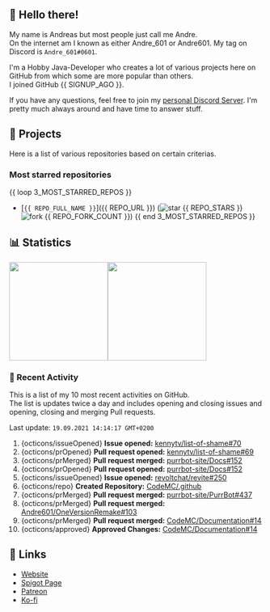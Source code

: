 <!-- Links -->
[purr]: https://purrbot.site
[discord]: https://discord.gg/6dazXp6
[website]: https://andre601.ch
[spigot]: https://www.spigotmc.org/resources/authors/56829/
[patreon]: https://patreon.com/andre_601
[ko-fi]: https://ko-fi.com/andre_601

<!-- SVGs -->
[star]: https://cdn.jsdelivr.net/gh/Readme-Workflows/Readme-Icons@main/icons/octicons/StarredRepository.svg
[fork]: https://cdn.jsdelivr.net/gh/Readme-Workflows/Readme-Icons@main/icons/octicons/ForkedRepository.svg

## 👋 Hello there!
My name is Andreas but most people just call me Andre.  
On the internet am I known as either Andre_601 or Andre601. My tag on Discord is `Andre_601#0601`.

I'm a Hobby Java-Developer who creates a lot of various projects here on GitHub from which some are more popular than others.  
I joined GitHub {{ SIGNUP_AGO }}.

If you have any questions, feel free to join my [personal Discord Server][discord]. I'm pretty much always around and have time to answer stuff.

## 📁 Projects
Here is a list of various repositories based on certain criterias.

### Most starred repositories

{{ loop 3_MOST_STARRED_REPOS }}
- [`{{ REPO_FULL_NAME }}`]({{ REPO_URL }}) (![star] {{ REPO_STARS }} ![fork] {{ REPO_FORK_COUNT }})
{{ end 3_MOST_STARRED_REPOS }}

## 📊 Statistics
<img height="195px" src="https://github-readme-stats.vercel.app/api?username=Andre601&show_icons=true&hide_rank=true&title_color=3498db&bg_color=ffffff00&text_color=718096&disable_animations=true"><img height="195px" src="https://github-readme-stats.vercel.app/api/top-langs?username=Andre601&layout=compact&title_color=3498db&bg_color=ffffff00&text_color=718096">

### 📜 Recent Activity
This is a list of my 10 most recent activities on GitHub.  
The list is updates twice a day and includes opening and closing issues and opening, closing and merging Pull requests.

<!--RECENT_ACTIVITY:last_update-->
Last update: `19.09.2021 14:14:17 GMT+0200`
<!--RECENT_ACTIVITY:last_update_end-->
<!--RECENT_ACTIVITY:start-->
1. {octicons/issueOpened} **Issue opened:** [kennytv/list-of-shame#70](https://github.com/kennytv/list-of-shame/issues/70)
2. {octicons/prOpened} **Pull request opened:** [kennytv/list-of-shame#69](https://github.com/kennytv/list-of-shame/pull/69)
3. {octicons/prMerged} **Pull request merged:** [purrbot-site/Docs#152](https://github.com/purrbot-site/Docs/pull/152)
4. {octicons/prOpened} **Pull request opened:** [purrbot-site/Docs#152](https://github.com/purrbot-site/Docs/pull/152)
5. {octicons/issueOpened} **Issue opened:** [revoltchat/revite#250](https://github.com/revoltchat/revite/issues/250)
6. {octicons/repo} **Created Repository:** [CodeMC/.github](https://github.com/CodeMC/.github)
7. {octicons/prMerged} **Pull request merged:** [purrbot-site/PurrBot#437](https://github.com/purrbot-site/PurrBot/pull/437)
8. {octicons/prMerged} **Pull request merged:** [Andre601/OneVersionRemake#103](https://github.com/Andre601/OneVersionRemake/pull/103)
9. {octicons/prMerged} **Pull request merged:** [CodeMC/Documentation#14](https://github.com/CodeMC/Documentation/pull/14)
10. {octicons/approved} **Approved Changes:** [CodeMC/Documentation#14](https://github.com/CodeMC/Documentation/pull/14#pullrequestreview-753159710)
<!--RECENT_ACTIVITY:end-->

## 🔗 Links
- [Website]
- [Spigot Page][spigot]
- [Patreon]
- [Ko-fi]
